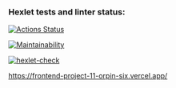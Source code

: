 ### Hexlet tests and linter status:
[![Actions Status](https://github.com/DmitriyChestnov/frontend-project-11/workflows/hexlet-check/badge.svg)](https://github.com/DmitriyChestnov/frontend-project-11/actions)

[![Maintainability](https://api.codeclimate.com/v1/badges/2ee34594c3dddd2ad958/maintainability)](https://codeclimate.com/github/DmitriyChestnov/frontend-project-11/maintainability)

[![hexlet-check](https://github.com/DmitriyChestnov/frontend-project-11/actions/workflows/hexlet-check.yml/badge.svg)](https://github.com/DmitriyChestnov/frontend-project-11/actions/workflows/hexlet-check.yml)

https://frontend-project-11-orpin-six.vercel.app/
